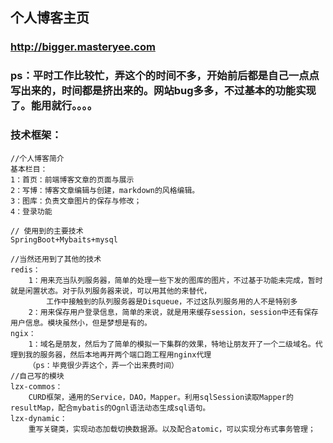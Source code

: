 ## 个人博客主页
### http://bigger.masteryee.com 
### ps：平时工作比较忙，弄这个的时间不多，开始前后都是自己一点点写出来的，时间都是挤出来的。网站bug多多，不过基本的功能实现了。能用就行。。。。
### 技术框架：
~~~
//个人博客简介
基本栏目：
1：首页：前端博客文章的页面与展示
2：写博：博客文章编辑与创建，markdown的风格编辑。
3：图库：负责文章图片的保存与修改；
4：登录功能

// 使用到的主要技术
SpringBoot+Mybaits+mysql

//当然还用到了其他的技术
redis：
	1：用来充当队列服务器，简单的处理一些下发的图库的图片，不过基于功能未完成，暂时就是闲置状态。对于队列服务器来说，可以用其他的来替代，
		工作中接触到的队列服务器是Disqueue，不过这队列服务用的人不是特别多
	2：用来保存用户登录信息，简单的来说，就是用来缓存session，session中还有保存用户信息。模块虽然小，但是梦想是有的。
ngix：
	1：域名是朋友，然后为了简单的模拟一下集群的效果，特地让朋友开了一个二级域名。代理到我的服务器，然后本地再开两个端口跑工程用nginx代理
	（ps：毕竟很少弄这个，弄一个出来费时间）
//自己写的模块
lzx-commos：
	CURD框架，通用的Service，DAO，Mapper。利用sqlSession读取Mapper的resultMap，配合mybatis的Ognl语法动态生成sql语句。
lzx-dynamic：
	重写关键类，实现动态加载切换数据源。以及配合atomic，可以实现分布式事务管理；
~~~
